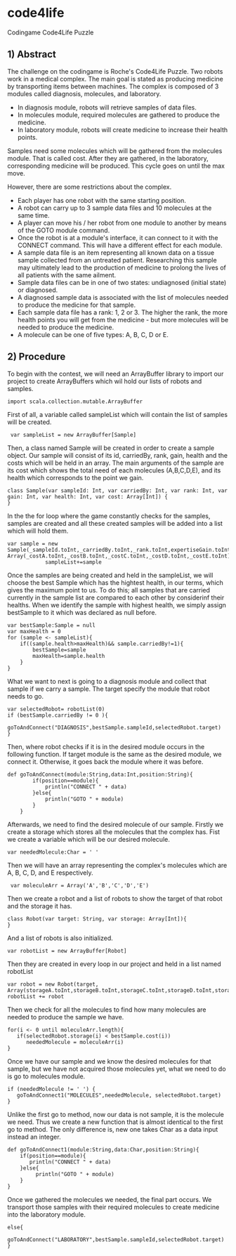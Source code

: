 # code4life
Codingame Code4Life Puzzle

## 1) Abstract

The challenge on the codingame is Roche's Code4Life Puzzle. Two robots work in a medical complex. The main goal is stated as producing medicine by transporting items between machines. The complex is composed of 3 modules called diagnosis, molecules, and laboratory.

* In diagnosis module, robots will retrieve samples of data files.
* In molecules module, required molecules are gathered to produce the medicine.
* In laboratory module, robots will create medicine to increase their health points.

Samples need some molecules which will be gathered from the molecules module. That is called cost. After they are gathered, in the laboratory, corresponding medicine will be produced. This cycle goes on until the max move. 

However, there are some restrictions about the complex.

* Each player has one robot with the same starting position.
* A robot can carry up to 3 sample data files and 10 molecules at the same time.
* A player can move his / her robot from one module to another by means of the GOTO module command.
* Once the robot is at a module's interface, it can connect to it with the CONNECT command. This will have a different effect for each module.
* A sample data file is an item representing all known data on a tissue sample collected from an untreated patient. Researching this sample may ultimately lead to the production of medicine to prolong the lives of all patients with the same ailment.
* Sample data files can be in one of two states: undiagnosed (initial state) or diagnosed.
* A diagnosed sample data is associated with the list of molecules needed to produce the medicine for that sample.
* Each sample data file has a rank: 1, 2 or 3. The higher the rank, the more health points you will get from the medicine - but more molecules will be needed to produce the medicine.
* A molecule can be one of five types: A, B, C, D or E.

## 2) Procedure

To begin with the contest, we will need an ArrayBuffer library to import our project to create ArrayBuffers which wil hold our lists of robots and samples. 
```
import scala.collection.mutable.ArrayBuffer
```

First of all, a variable called sampleList which will contain the list of samples will be created. 
```
 var sampleList = new ArrayBuffer[Sample]
```
Then, a class named Sample will be created in order to create a sample object. Our sample will consist of its id, carriedBy, rank, gain, health and the costs which will be held in an array. The main arguments of the sample are its cost which shows the total need of each molecules (A,B,C,D,E), and its health which corresponds to the point we gain.
```
class Sample(var sampleId: Int, var carriedBy: Int, var rank: Int, var gain: Int, var health: Int, var cost: Array[Int]) {
}
```
In the the for loop where the game constantly checks for the samples, samples are created and all these created samples will be added into a list which will hold them.
```
var sample = new Sample(_sampleId.toInt,_carriedBy.toInt,_rank.toInt,expertiseGain.toInt,_health.toInt, Array(_costA.toInt,_costB.toInt,_costC.toInt,_costD.toInt,_costE.toInt))
            sampleList+=sample
```
Once the samples are being created and held in the sampleList, we will choose the best Sample which has the hightest health, in our terms, which gives the maximum point to us.
To do this; all samples that are carried currently in the sample list are compared to each other by considerinf their healths. When we identify the sample with highest health, we simply assign bestSample to it which was declared as null before.
```
var bestSample:Sample = null
var maxHealth = 0
for (sample <- sampleList){
    if((sample.health>maxHealth)&& sample.carriedBy!=1){
        bestSample=sample
        maxHealth=sample.health
    }
}
```
What we want to next is going to a diagnosis module and collect that sample if we carry a sample. The target specify the module that robot needs to go.
```
var selectedRobot= robotList(0)
if (bestSample.carriedBy != 0 ){
    goToAndConnect("DIAGNOSIS",bestSample.sampleId,selectedRobot.target)
}
```            
Then, where robot checks if it is in the desired module occurs in the following function. If target module is the same as the desired module, we connect it. Otherwise, it goes back the module where it was before.

```
def goToAndConnect(module:String,data:Int,position:String){
        if(position==module){
            println("CONNECT " + data)
        }else{
            println("GOTO " + module)
        }
    }
```
Afterwards, we need to find the desired molecule of our sample. Firstly we create a storage which stores all the molecules that the complex has. Fist we create a variable which will be our desired molecule.

```
var neededMolecule:Char = ' '
```

Then we will have an array representing the complex's molecules which are A, B, C, D, and E respectively.

```
 var moleculeArr = Array('A','B','C','D','E')
```
Then we create a robot and a list of robots to show the target of that robot and the storage it has.

```
class Robot(var target: String, var storage: Array[Int]){
}
```
And a list of robots is also initialized.

```
var robotList = new ArrayBuffer[Robot]
```

Then they are created in every loop in our project and held in a list named robotList

```
var robot = new Robot(target, Array(storageA.toInt,storageB.toInt,storageC.toInt,storageD.toInt,storageE.toInt))
robotList += robot
```

Then we check for all the molecules to find how many molecules are needed to produce the sample we have.

```
for(i <- 0 until moleculeArr.length){
   if(selectedRobot.storage(i) < bestSample.cost(i))
      neededMolecule = moleculeArr(i)
}
```

Once we have our sample and we know the desired molecules for that sample, but we have not acquired those molecules yet, what we need to do is go to molecules module.

```
if (neededMolecule != ' ') {
   goToAndConnect1("MOLECULES",neededMolecule, selectedRobot.target)
}
```
               
Unlike the first go to method, now our data is not sample, it is the molecule we need. Thus we create a new function that is almost identical to the first go to method. The only difference is, new one takes Char as a data input instead an integer.

```
def goToAndConnect1(module:String,data:Char,position:String){
    if(position==module){
       println("CONNECT " + data)
    }else{
         println("GOTO " + module)
    }
}               
```
Once we gathered the molecules we needed, the final part occurs. We transport those samples with their required molecules to create medicine into the laboratory module.

```
else{
     goToAndConnect("LABORATORY",bestSample.sampleId,selectedRobot.target)
}
```
